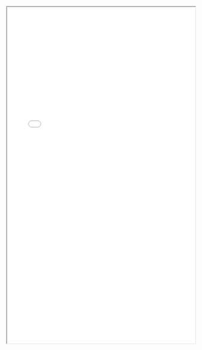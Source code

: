 <div>
<iframe src="./res/韩国闻庆项目案例/合约/1.2.4.2产品定稿合同.pdf" width="100%" height="900px" >
</iframe>
</div>

